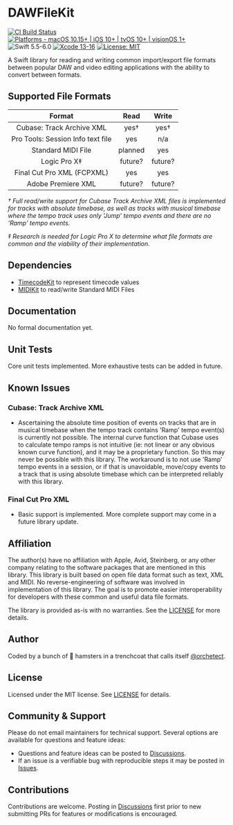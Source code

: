 # DAWFileKit

[![CI Build Status](https://github.com/orchetect/DAWFileKit/actions/workflows/build.yml/badge.svg)](https://github.com/orchetect/DAWFileKit/actions/workflows/build.yml) [![Platforms - macOS 10.15+ | iOS 10+ | tvOS 10+ | visionOS 1+](https://img.shields.io/badge/platforms-macOS%2010.15+%20|%20iOS%2010+%20|%20tvOS%2010+%20|%20visionOS%201+-lightgrey.svg?style=flat)](https://developer.apple.com/swift) ![Swift 5.5-6.0](https://img.shields.io/badge/Swift-5.5–6.0-orange.svg?style=flat) [![Xcode 13-16](https://img.shields.io/badge/Xcode-13–16-blue.svg?style=flat)](https://developer.apple.com/swift) [![License: MIT](http://img.shields.io/badge/license-MIT-lightgrey.svg?style=flat)](https://github.com/orchetect/DAWFileKit/blob/main/LICENSE)

A Swift library for reading and writing common import/export file formats between popular DAW and video editing applications with the ability to convert between formats.

## Supported File Formats

|              Format               |  Read   |  Write  |
| :-------------------------------: | :-----: | :-----: |
|     Cubase: Track Archive XML     |  yes†   |  yes†   |
| Pro Tools: Session Info text file |   yes   |   n/a   |
|        Standard MIDI File         | planned |   yes   |
|           Logic Pro X‡            | future? | future? |
|    Final Cut Pro XML (FCPXML)     |   yes   |   yes   |
|        Adobe Premiere XML         | future? | future? |

*† Full read/write support for Cubase Track Archive XML files is implemented for tracks with absolute timebase, as well as tracks with musical timebase where the tempo track uses only 'Jump' tempo events and there are no 'Ramp' tempo events.*

*‡ Research is needed for Logic Pro X to determine what file formats are common and the viability of their implementation*.

## Dependencies

- [TimecodeKit](https://github.com/orchetect/TimecodeKit) to represent timecode values
- [MIDIKit](https://github.com/orchetect/MIDIKit) to read/write Standard MIDI Files

## Documentation

No formal documentation yet.

## Unit Tests

Core unit tests implemented. More exhaustive tests can be added in future.

## Known Issues

### Cubase: Track Archive XML

- Ascertaining the absolute time position of events on tracks that are in musical timebase when the tempo track contains 'Ramp' tempo event(s) is currently not possible. The internal curve function that Cubase uses to calculate tempo ramps is not intuitive (ie: not linear or any obvious known curve function), and it may be a proprietary function. So this may never be possible with this library. The workaround is to not use 'Ramp' tempo events in a session, or if that is unavoidable, move/copy events to a track that is using absolute timebase which can be interpreted reliably with this library.

### Final Cut Pro XML

- Basic support is implemented. More complete support may come in a future library update.

## Affiliation

The author(s) have no affiliation with Apple, Avid, Steinberg, or any other company relating to the software packages that are mentioned in this library. This library is built based on open file data format such as text, XML and MIDI. No reverse-engineering of software was involved in implementation of this library. The goal is to promote easier interoperability for developers with these common and useful data file formats.

The library is provided as-is with no warranties. See the [LICENSE](https://github.com/orchetect/DAWFileKit/blob/master/LICENSE) for more details.

## Author

Coded by a bunch of 🐹 hamsters in a trenchcoat that calls itself [@orchetect](https://github.com/orchetect).

## License

Licensed under the MIT license. See [LICENSE](https://github.com/orchetect/DAWFileKit/blob/master/LICENSE) for details.

## Community & Support

Please do not email maintainers for technical support. Several options are available for questions and feature ideas:

- Questions and feature ideas can be posted to [Discussions](https://github.com/orchetect/DAWFileKit/discussions).
- If an issue is a verifiable bug with reproducible steps it may be posted in [Issues](https://github.com/orchetect/DAWFileKit/issues).

## Contributions

Contributions are welcome. Posting in [Discussions](https://github.com/orchetect/DAWFileKit/discussions) first prior to new submitting PRs for features or modifications is encouraged.
